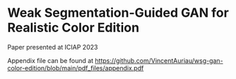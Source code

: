 # Weak Segmentation-Guided GAN for Realistic Color Edition

Paper presented at ICIAP 2023

Appendix file can be found at https://github.com/VincentAuriau/wsg-gan-color-edition/blob/main/pdf_files/appendix.pdf
